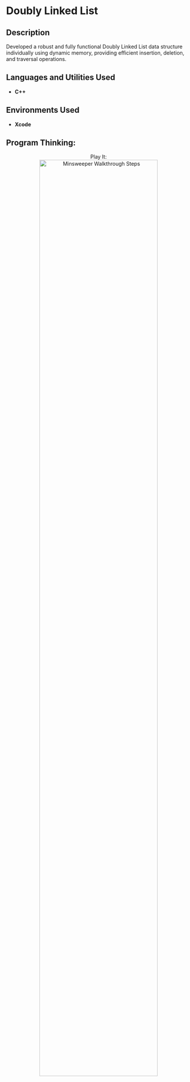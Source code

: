 <h1>Doubly Linked List</h1>


<h2>Description</h2>
Developed a robust and fully functional Doubly Linked List data structure individually using dynamic memory, providing efficient insertion, deletion, and traversal operations.
<br />


<h2>Languages and Utilities Used</h2>

- <b>C++</b> 

<h2>Environments Used </h2>

- <b>Xcode</b>

<h2>Program Thinking:</h2>

<p align="center">
Play It: <br/>
<img src="https://i.imgur.com/rrtVPuR.png" height="80%" width="80%" alt="Minsweeper Walkthrough Steps"/>

</p>

<!--
 ```diff
- text in red
+ text in green
! text in orange
# text in gray
@@ text in purple (and bold)@@
```
--!>
